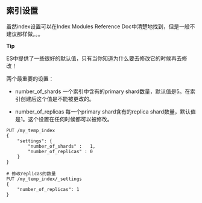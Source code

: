 ## 索引设置 ##

虽然index设置可以在Index Modules Reference Doc中清楚地找到，但是一般不建议那样做。。。

**Tip**

ES中提供了一些很好的默认值，只有当你知道为什么要去修改它的时候再去修改！

两个最重要的设置：

- number_of_shards
	一个索引中含有的primary shard数量，默认值是5。在索引创建后这个值是不能被更改的。

- number_of_replicas
	每一个primary shard含有的replica shard数量，默认值是1。这个设置在任何时候都可以被修改。

```
PUT /my_temp_index
{
    "settings": {
        "number_of_shards" :   1,
        "number_of_replicas" : 0
    }
}

# 修改replicas的数量
PUT /my_temp_index/_settings
{
    "number_of_replicas": 1
}
```

